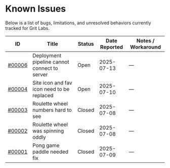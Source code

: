 # Known Issues

Below is a list of bugs, limitations, and unresolved behaviors currently tracked for Grit Labs.

| ID | Title | Status | Date Reported | Notes / Workaround |
|----|-------|--------|---------------|--------------------|
| [#00006](2025/07/00006.md) | Deployment pipeline cannot connect to server | Open | 2025-07-13 | — |
| [#00004](2025/07/00004.md) | Site icon and fav icon need to be replaced | Open | 2025-07-10 | — |
| [#00003](2025/07/00003.md) | Roulette wheel numbers hard to see | Closed | 2025-07-08 | — |
| [#00002](2025/07/00002.md) | Roulette wheel was spinning oddly | Closed | 2025-07-08 | — |
| [#00001](2025/07/00001.md) | Pong game paddle needed fix | Closed | 2025-07-09 | — |

